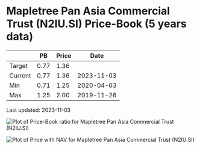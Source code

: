 # Mapletree Pan Asia Commercial Trust (N2IU.SI) Price-Book (5 years data)

|     | PB   | Price | Date       |
|-----|------|-------|------------|
| Target | 0.77 | 1.36  |  |
| Current | 0.77 | 1.36  | 2023-11-03 |
| Min | 0.71 | 1.25  | 2020-04-03 |
| Max | 1.25 | 2.00  | 2019-11-26 |

Last updated: 2023-11-03

![Plot of Price-Book ratio for Mapletree Pan Asia Commercial Trust (N2IU.SI)](N2IU_pb_5.png)

![Plot of Price with NAV for Mapletree Pan Asia Commercial Trust (N2IU.SI)](N2IU_price_nav_5.png)
